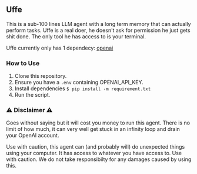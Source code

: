 ## Uffe

This is a sub-100 lines LLM agent with a long term memory that can actually perform 
tasks. Uffe is a real doer, he doesn't ask for permission he just gets shit 
done. The only tool he has access to is your terminal.

Uffe currently only has 1 dependecy: [openai](https://pypi.org/project/openai/)

### How to Use

1. Clone this repository.
2. Ensure you have a `.env` containing OPENAI_API_KEY.
3. Install dependencies `$ pip install -m requirement.txt` 
4. Run the script.

### ⚠️ Disclaimer ⚠️

Goes without saying but it will cost you money to run this agent. There is no 
limit of how much, it can very well get stuck in an infinity loop and drain 
your OpenAI account. 

Use with caution, this agent can (and probably will) do unexpected things using 
your computer. It has access to whatever you have access to. Use with caution.
We do not take responsibilty for any damages caused by using this.
